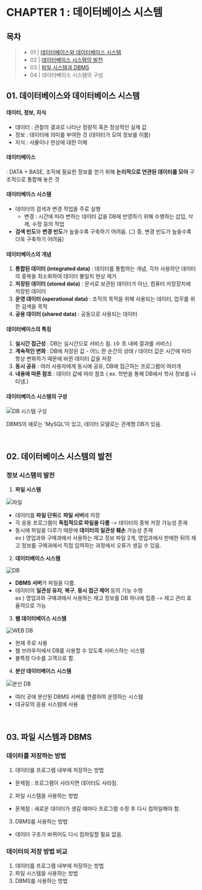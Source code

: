 # CHAPTER 1 : 데이터베이스 시스템

## 목차

> - 01 | [데이터베이스와 데이터베이스 시스템](#01-데이터베이스와-데이터베이스-시스템)
> - 02 | [데이터베이스 시스템의 발전](#02-데이터베이스-시스템의-발전)
> - 03 | [파일 시스템과 DBMS](#03-파일-시스템과-dbms)
> - 04 | 데이터베이스 시스템의 구성


## 01. 데이터베이스와 데이터베이스 시스템

#### 데이터, 정보, 지식

- 데이터 : 관찰의 결과로 나타난 정량적 혹은 정성적인 실제 값
- 정보 : 데이터에 의미를 부여한 것 (데이터가 모여 정보를 이룸)
- 지식 : 사물이나 현상에 대한 이해

#### 데이터베이스

: DATA + BASE, 조직에 필요한 정보를 얻기 위해 **논리적으로 연관된 데이터를 모아** 구조적으로 통합해 놓은 것

#### 데이터베이스 시스템

- 데이터의 검색과 변경 작업을 주로 실행
  - 변경 : 시간에 따라 변하는 데이터 값을 DB에 반영하기 위해 수행하는 삽입, 삭제, 수정 등의 작업
- **검색 빈도**와 **변경 빈도**가 높을수록 구축하기 어려움. (그 중, 변경 빈도가 높을수록 더욱 구축하기 어려움)

#### 데이터베이스의 개념

1. **통합된 데이터 (integrated data)** : 데이터를 통합하는 개념, 각자 사용하던 데이터의 중복을 최소화하여 데이터 불일치 현상 제거
2. **저장된 데이터 (stored data)** : 문서로 보관된 데이터가 아닌, 컴퓨터 저장장치에 저장된 데이터
3. **운영 데이터 (operational data)** : 조직의 목적을 위해 사용되는 데이터, 업무를 위한 검색을 목적
4. **공용 데이터 (shared data)** : 공동으로 사용되는 데이터

#### 데이터베이스의 특징

1. **실시간 접근성** : DB는 실시간으로 서비스 됨. (수 초 내에 결과를 서비스)
2. **계속적인 변화** : DB에 저장된 값 - 어느 한 순간의 상태 / 데이터 값은 시간에 따라 항상 변화하기 때문에 바뀐 데이터 값을 저장
3. **동시 공유** : 여러 사용자에게 동시에 공유, DB에 접근하는 프로그램이 여러개
4. **내용에 따른 참조** : 데이터 값에 따라 참조 ( ex. 학번을 통해 DB에서 학사 정보를 나타냄.)

#### 데이터베이스 시스템의 구성

![DB 시스템 구성](https://user-images.githubusercontent.com/62230430/109951229-c73cad00-7d20-11eb-9448-cc9f9e498465.png)

DBMS의 예로는 'MySQL'이 있고, 데이터 모델로는 관계형 DB가 있음.

<br/>

## 02. 데이터베이스 시스템의 발전

### 정보 시스템의 발전

1. **파일 시스템**

![파일](https://user-images.githubusercontent.com/62230430/109957797-c871d800-7d28-11eb-9428-8e941bf4def7.png)


- 데이터를 **파일 단위**로 **파일 서버**에 저장
- 각 응용 프로그램이 **독립적으로 파일을 다룸** -> 데이터의 중복 저장 가능성 존재
- 동시에 파일을 다루기 때문에 **데이터의 일관성 훼손** 가능성 존재  
  ex ) 영업과와 구매과에서 사용하는 재고 정보 파일 2개, 영업과에서 판매한 뒤의 재고 정보를 구매과에서 직접 입력하는 과정에서 오류가 생길 수 있음.


2. **데이터베이스 시스템**

![DB](https://user-images.githubusercontent.com/62230430/109957834-d45d9a00-7d28-11eb-800e-7a7d18758daa.png)


- **DBMS 서버**가 파일을 다룸.
- 데이터의 **일관성 유지**, **복구**, **동시 접근 제어** 등의 기능 수행  
  ex ) 영업과와 구매과에서 사용하는 재고 정보를 DB 하나에 집중 -> 재고 관리 효율적으로 가능


3. **웹 데이터베이스 시스템**

![WEB DB](https://user-images.githubusercontent.com/62230430/109957870-e0e1f280-7d28-11eb-9f2a-480ebbc42058.png)

- 현재 주로 사용
- 웹 브라우저에서 DB를 사용할 수 있도록 서비스하는 시스템
- 불특정 다수를 고객으로 함.

4. **분산 데이터베이스 시스템**

![분산 DB](https://user-images.githubusercontent.com/62230430/109958003-1090fa80-7d29-11eb-812b-d09468e054d8.png)

- 여러 곳에 분산된 DBMS 서버를 연결하여 운영하는 시스템
- 대규모의 응용 시스템에 사용

<br/>

## 03. 파일 시스템과 DBMS

### 데이터를 저장하는 방법

1. 데이터를 프로그램 내부에 저장하는 방법  
  - 문제점 : 프로그램이 사라지면 데이터도 사라짐.
2. 파일 시스템을 사용하는 방법  
  - 문제점 : 새로운 데이터가 생길 때마다 프로그램 수정 후 다시 컴파일해야 함.
3. DBMS를 사용하는 방법  
  - 데이터 구조가 바뀌어도 다시 컴파일할 필요 없음.

### 데이터의 저장 방법 비교

1. 데이터를 프로그램 내부에 저장하는 방법
2. 파일 시스템을 사용하는 방법
3. DBMS를 사용하는 방법





 









